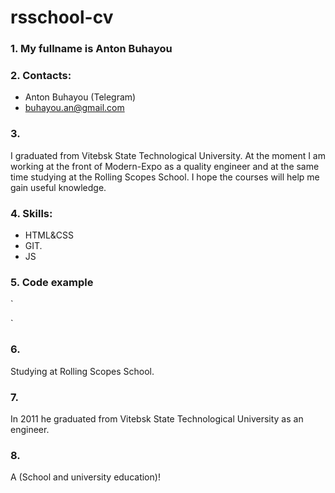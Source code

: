 # **rsschool-cv**
### 1. My fullname is Anton Buhayou

### 2. Contacts:
- Anton Buhayou (Telegram)
- buhayou.an@gmail.com
### 3. 
I graduated from Vitebsk State Technological University. At the moment I am working at the front of Modern-Expo as a quality engineer and at the same time studying at the Rolling Scopes School. I hope the courses will help me gain useful knowledge.
### 4. Skills:
- HTML&CSS
- GIT.
- JS
### 5. Code example
`<meta charset="utf-8">
<script>
	var a = prompt("введите число")
	var b = prompt("введите число");
	var c = a
	a = b
	b = c
	alert("Первое чилсо теперь" + a + "Второе число теперь" + b)
</script>`
### 6. 
Studying at Rolling Scopes School.
### 7. 
In 2011 he graduated from Vitebsk State Technological University as an engineer.
### 8.
A (School and university education)!
